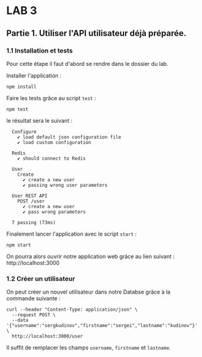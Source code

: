 # LAB 3

## Partie 1. Utiliser l'API utilisateur déjà préparée.

### 1.1 Installation et tests

Pour cette étape il faut d'abord se rendre dans le dossier du lab.

Installer l'application :

``` CLI
npm install
```

Faire les tests grâce au script `test` :

``` CLI
npm test
```

le résultat sera le suivant :

``` CLI
  Configure
    ✔ load default json configuration file
    ✔ load custom configuration

  Redis
    ✔ should connect to Redis

  User
    Create
      ✔ create a new user
      ✔ passing wrong user parameters

  User REST API
    POST /user
      ✔ create a new user
      ✔ pass wrong parameters

  7 passing (73ms)
```

Finalement lancer l'application avec le script `start` :


``` CLI 
npm start
```

On pourra alors ouvrir notre application web grâce au lien suivant : http://localhost:3000

### 1.2 Créer un utilisateur

On peut créer un nouvel utilisateur dans notre Databse grâce à la commande suivante :

``` CLI
curl --header "Content-Type: application/json" \
  --request POST \
  --data '{"username":"sergkudinov","firstname":"sergei","lastname":"kudinov"}' \
  http://localhost:3000/user
```

Il suffit de remplacer les champs `username`, `firstname` et `lastname`.
